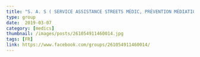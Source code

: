 ```yaml
---
title: "S. A. S ( SERVICE ASSISTANCE STREETS MÉDIC, PRÉVENTION MÉDIATION)"
type: group
date:  2019-03-07
category: [medics]
thumbnail: /images/posts/261054911460014.jpg
tags: [FR]
link: https://www.facebook.com/groups/261054911460014/
---
```

